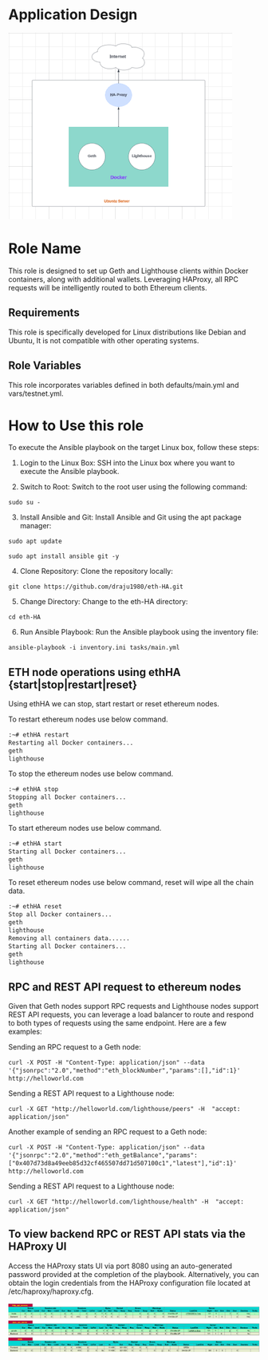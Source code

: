 Application Design
=========
![alt text](image.png)


Role Name
=========

This role is designed to set up Geth and Lighthouse clients within Docker containers, along with additional wallets. Leveraging HAProxy, all RPC requests will be intelligently routed to both Ethereum clients.

Requirements
------------

This role is specifically developed for Linux distributions like Debian and Ubuntu, It is not compatible with other operating systems.

Role Variables
--------------

This role incorporates variables defined in both defaults/main.yml and vars/testnet.yml.

How to Use this role
==============
To execute the Ansible playbook on the target Linux box, follow these steps:

1.	Login to the Linux Box:
SSH into the Linux box where you want to execute the Ansible playbook.

2.	Switch to Root:
Switch to the root user using the following command:
```
sudo su -
```

3.	Install Ansible and Git:
Install Ansible and Git using the apt package manager:
```
sudo apt update
```
```
sudo apt install ansible git -y
```

4.	Clone Repository:
Clone the repository locally:
```
git clone https://github.com/draju1980/eth-HA.git
```

5.	Change Directory:
Change to the eth-HA directory:
```
cd eth-HA
```

6.	Run Ansible Playbook:
Run the Ansible playbook using the inventory file:

```
ansible-playbook -i inventory.ini tasks/main.yml
```

ETH node operations using ethHA {start|stop|restart|reset}
--------------
Using ethHA we can stop, start restart or reset ethereum nodes.

To restart ethereum nodes use below command.
```
:~# ethHA restart
Restarting all Docker containers...
geth
lighthouse
```

To stop the ethereum nodes use below command.
```
:~# ethHA stop
Stopping all Docker containers...
geth
lighthouse
```

To start ethereum nodes use below command.
```
:~# ethHA start
Starting all Docker containers...
geth
lighthouse
```

To reset ethereum nodes use below command, reset will wipe all the chain data.
```
:~# ethHA reset
Stop all Docker containers...
geth
lighthouse
Removing all containers data......
Starting all Docker containers...
geth
lighthouse
```

RPC and REST API request to ethereum nodes
--------------
Given that Geth nodes support RPC requests and Lighthouse nodes support REST API requests, you can leverage a load balancer to route and respond to both types of requests using the same endpoint. Here are a few examples:


Sending an RPC request to a Geth node:
```
curl -X POST -H "Content-Type: application/json" --data '{"jsonrpc":"2.0","method":"eth_blockNumber","params":[],"id":1}' http://helloworld.com
```

Sending a REST API request to a Lighthouse node:
```
curl -X GET "http://helloworld.com/lighthouse/peers" -H  "accept: application/json"
```

Another example of sending an RPC request to a Geth node:
```
curl -X POST -H "Content-Type: application/json" --data '{"jsonrpc":"2.0","method":"eth_getBalance","params":["0x407d73d8a49eeb85d32cf465507dd71d507100c1","latest"],"id":1}' http://helloworld.com
```

Sending a REST API request to a Lighthouse node:
```
curl -X GET "http://helloworld.com/lighthouse/health" -H  "accept: application/json"
```

To view backend RPC or REST API stats via the HAProxy UI
--------------
Access the HAProxy stats UI via port 8080 using an auto-generated password provided at the completion of the playbook. Alternatively, you can obtain the login credentials from the HAProxy configuration file located at /etc/haproxy/haproxy.cfg.

![alt text](image-1.png)
